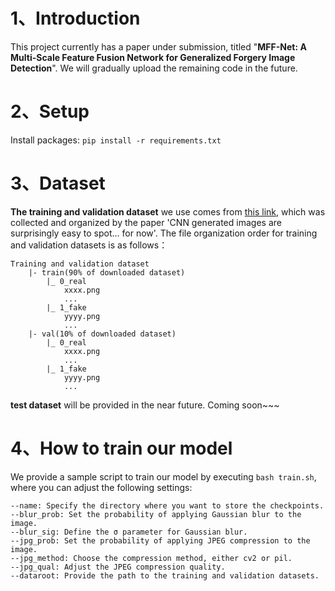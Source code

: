 # 1、Introduction
This project currently has a paper under submission, titled "**MFF-Net: A Multi-Scale Feature Fusion Network for Generalized Forgery Image Detection**". 
We will gradually upload the remaining code in the future.

# 2、Setup
Install packages: `pip install -r requirements.txt`

# 3、Dataset
**The training and validation dataset** we use comes from [this link](https://github.com/peterwang512/CNNDetection), which was collected and organized by the paper 'CNN generated images are surprisingly easy to spot... for now'.
The file organization order for training and validation datasets is as follows：
```
Training and validation dataset
	|- train(90% of downloaded dataset)
		|_ 0_real
			xxxx.png
			...
		|_ 1_fake
			yyyy.png
			...
	|- val(10% of downloaded dataset)
		|_ 0_real
			xxxx.png
			...
		|_ 1_fake
			yyyy.png
			...
```
**test dataset** will be provided in the near future. Coming soon~~~

# 4、How to train our model
We provide a sample script to train our model by executing `bash train.sh`, where you can adjust the following settings:
```
--name: Specify the directory where you want to store the checkpoints.
--blur_prob: Set the probability of applying Gaussian blur to the image.
--blur_sig: Define the σ parameter for Gaussian blur.
--jpg_prob: Set the probability of applying JPEG compression to the image.
--jpg_method: Choose the compression method, either cv2 or pil.
--jpg_qual: Adjust the JPEG compression quality.
--dataroot: Provide the path to the training and validation datasets.
```

